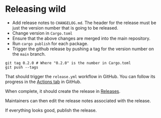 # Releasing wild

* Add release notes to `CHANGELOG.md`. The header for the release must be just the version number
  that is going to be released.
* Change version in `Cargo.toml`
* Ensure that the above changes are merged into the main repository.
* Run `cargo publish` for each package.
* Trigger the github release by pushing a tag for the version number on the `main` branch.

```shell
git tag 0.2.0 # Where "0.2.0" is the number in Cargo.toml 
git push --tags
```

That should trigger the `release.yml` workflow in GitHub. You can follow its progress in the
[Actions tab](https://github.com/davidlattimore/wild/actions) in GitHub.

When complete, it should create the release in [Releases](https://github.com/davidlattimore/wild/releases).

Maintainers can then edit the release notes associated with the release.

If everything looks good, publish the release.
